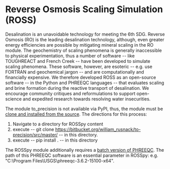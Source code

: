 # Reverse Osmosis Scaling Simulation (ROSS)

Desalination is an unavoidable technology for meeting the 6th SDG. Reverse Osmosis (RO) is the leading desalination technology, although, even greater energy efficiencies are possible by mitigating mineral scaling in the RO module. The geochemistry of scaling phenomena is generally inaccessible to physical experimentation, thus a number of software -- like TOUGHREACT and French Creek -- have been developed to simulate scaling phenomena. These software, however, are esoteric -- e.g. use FORTRAN and geochemical jargon -- and are computationally and financially expensive. We therefore developed ROSS as an open-source software -- in the Python and PHREEQC languages -- that evaluates scaling and brine formation during the reactive transport of desalination. We encourage community critiques and reformulations to support open-science and expedited research towards resolving water insecurities.

The module to_precision is not available via PyPI, thus, the module must be [clone and installed from the source](https://bitbucket.org/william_rusnack/to-precision/src/master/). The directions for this process: 
1) Navigate to a directory for ROSSpy content
2) execute -- git clone https://bitbucket.org/william_rusnack/to-precision/src/master/ -- in this directory.
3) execute -- pip install . -- in this directory

The ROSSpy module additionally requires a [batch version of PHREEQC](https://www.usgs.gov/software/phreeqc-version-3). The path of this PHREEQC software is an essential parameter in ROSSpy: e.g. "C:\\Program Files\\USGS\\phreeqc-3.6.2-15100-x64".
